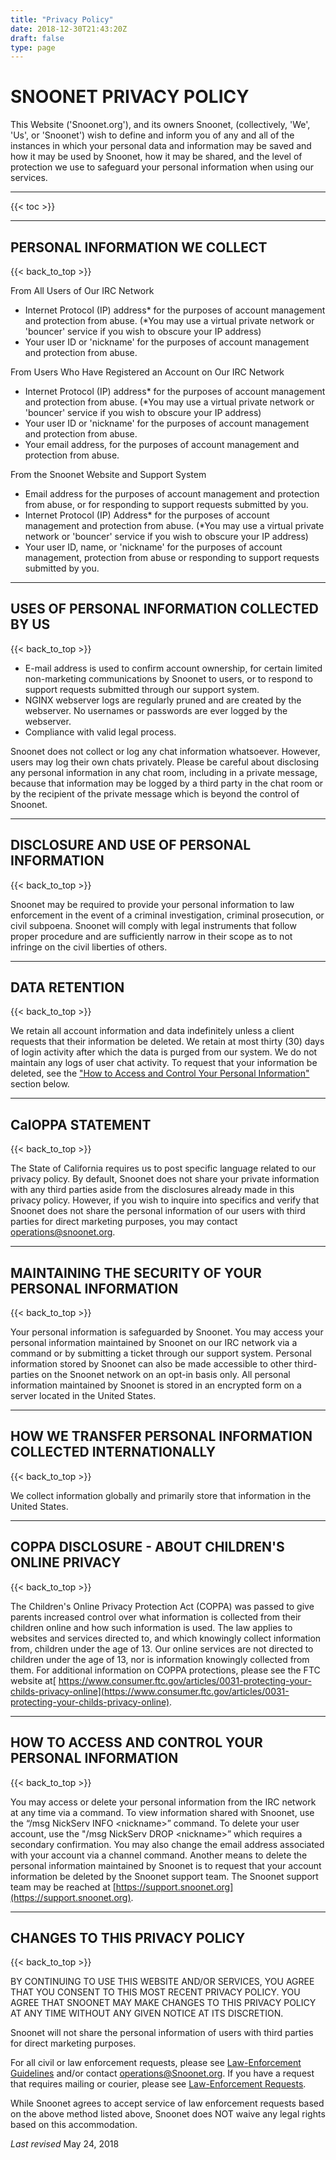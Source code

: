 ```yaml
---
title: "Privacy Policy"
date: 2018-12-30T21:43:20Z
draft: false
type: page
---
```


# SNOONET PRIVACY POLICY

This Website ('Snoonet.org'), and its owners Snoonet, (collectively, 'We', 'Us', or 'Snoonet') wish to define and inform you of any and all of the instances in which your personal data and information may be saved and how it may be used by Snoonet, how it may be shared, and the level of protection we use to safeguard your personal information when using our services.

---

{{< toc >}}

---

## PERSONAL INFORMATION WE COLLECT
{{< back_to_top >}}

From All Users of Our IRC Network

* Internet Protocol (IP) address* for the purposes of account management and protection from abuse. (*You may use a virtual private network or 'bouncer' service if you wish to obscure your IP address) 
* Your user ID or 'nickname' for the purposes of account management and protection from abuse.

From Users Who Have Registered an Account on Our IRC Network

* Internet Protocol (IP) address* for the purposes of account management and protection from abuse. (*You may use a virtual private network or 'bouncer' service if you wish to obscure your IP address)
* Your user ID or 'nickname' for the purposes of account management and protection from abuse.
* Your email address, for the purposes of account management and protection from abuse.

From the Snoonet Website and Support System

* Email address for the purposes of account management and protection from abuse, or for responding to support requests submitted by you.
* Internet Protocol (IP) Address* for the purposes of account management and protection from abuse. (*You may use a virtual private network or 'bouncer' service if you wish to obscure your IP address)
* Your user ID, name, or 'nickname' for the purposes of account management, protection from abuse or responding to support requests submitted by you.

---
## USES OF PERSONAL INFORMATION COLLECTED BY US
{{< back_to_top >}}


* E-mail address is used to confirm account ownership, for certain limited non-marketing communications by Snoonet to users, or to respond to support requests submitted through our support system.
* NGINX webserver logs are regularly pruned and are created by the webserver. No usernames or passwords are ever logged by the webserver.
* Compliance with valid legal process.

Snoonet does not collect or log any chat information whatsoever. However, users may log their own chats privately. Please be careful about disclosing any personal information in any chat room, including in a private message, because that information may be logged by a third party in the chat room or by the recipient of the private message which is beyond the control of Snoonet.

---
## DISCLOSURE AND USE OF PERSONAL INFORMATION
{{< back_to_top >}}

Snoonet may be required to provide your personal information to law enforcement in the event of a criminal investigation, criminal prosecution, or civil subpoena. Snoonet will comply with legal instruments that follow proper procedure and are sufficiently narrow in their scope as to not infringe on the civil liberties of others.

---
## DATA RETENTION
{{< back_to_top >}}

We retain all account information and data indefinitely unless a client requests that their information be deleted. We retain at most thirty (30) days of login activity after which the data is purged from our system. We do not maintain any logs of user chat activity. To request that your information be deleted, see the [ "How to Access and Control Your Personal Information"](#how-to-access-and-control-your-personal-information) section below.

---
## CalOPPA STATEMENT
{{< back_to_top >}}
 
The State of California requires us to post specific language related to our privacy policy. By default, Snoonet does not share your private information with any third parties aside from the disclosures already made in this privacy policy. However, if you wish to inquire into specifics and verify that Snoonet does not share the personal information of our users with third parties for direct marketing purposes, you may contact [operations@snoonet.org](mailto:operations@snoonet.org).

---
## MAINTAINING THE SECURITY OF YOUR PERSONAL INFORMATION
{{< back_to_top >}}

Your personal information is safeguarded by Snoonet. You may access your personal information maintained by Snoonet on our IRC network via a command or by submitting a ticket through our support system. Personal information stored by Snoonet can also be made accessible to other third-parties on the Snoonet network on an opt-in basis only. All personal information maintained by Snoonet is stored in an encrypted form on a server located in the United States.

---
## HOW WE TRANSFER PERSONAL INFORMATION COLLECTED INTERNATIONALLY
{{< back_to_top >}}

We collect information globally and primarily store that information in the United States.

---
## COPPA DISCLOSURE - ABOUT CHILDREN'S ONLINE PRIVACY
{{< back_to_top >}}

The Children's Online Privacy Protection Act (COPPA) was passed to give parents increased control over what information is collected from their children online and how such information is used. The law applies to websites and services directed to, and which knowingly collect information from, children under the age of 13. Our online services are not directed to children under the age of 13, nor is information knowingly collected from them. For additional information on COPPA protections, please see the FTC website at[ https://www.consumer.ftc.gov/articles/0031-protecting-your-childs-privacy-online](https://www.consumer.ftc.gov/articles/0031-protecting-your-childs-privacy-online).

---
## HOW TO ACCESS AND CONTROL YOUR PERSONAL INFORMATION
{{< back_to_top >}}

You may access or delete your personal information from the IRC network at any time via a command. To view information shared with Snoonet, use the &ldquo;/msg NickServ INFO &lt;nickname&gt;&rdquo; command. To delete your user account, use the "/msg NickServ DROP &lt;nickname&gt;&rdquo; which requires a secondary confirmation. You may also change the email address associated with your account via a channel command. Another means to delete the personal information maintained by Snoonet is to request that your account information be deleted by the Snoonet support team. The Snoonet support team may be reached at [https://support.snoonet.org](https://support.snoonet.org). 

---
## CHANGES TO THIS PRIVACY POLICY
{{< back_to_top >}}

BY CONTINUING TO USE THIS WEBSITE AND/OR SERVICES, YOU AGREE THAT YOU CONSENT TO THIS MOST RECENT PRIVACY POLICY. YOU AGREE THAT SNOONET MAY MAKE CHANGES TO THIS PRIVACY POLICY AT ANY TIME WITHOUT ANY GIVEN NOTICE AT ITS DISCRETION.

Snoonet will not share the personal information of users with third parties for direct marketing purposes.

For all civil or law enforcement requests, please see [Law-Enforcement Guidelines](/le-guidelines) and/or contact [operations@Snoonet.org](mailto:operations@snoonet.org). If you have a request that requires mailing or courier, please see [Law-Enforcement Requests](/le-request).

While Snoonet agrees to accept service of law enforcement requests based on the above method listed above, Snoonet does NOT waive any legal rights based on this accommodation.

*Last revised* May 24, 2018


